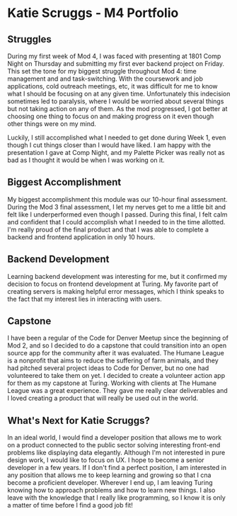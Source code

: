 # Katie Scruggs - M4 Portfolio

## Struggles

During my first week of Mod 4, I was faced with presenting at 1801 Comp Night on Thursday and submitting my first ever backend project on Friday. This set the tone for my biggest struggle throughout Mod 4: time management and and task-switching. With the coursework and job applications, cold outreach meetings, etc, it was difficult for me to know what I should be focusing on at any given time. Unfortunately this indecision sometimes led to paralysis, where I would be worried about several things but not taking action on any of them. As the mod progressed, I got better at choosing one thing to focus on and making progress on it even though other things were on my mind.

Luckily, I still accomplished what I needed to get done during Week 1, even though I cut things closer than I would have liked. I am happy with the presentation I gave at Comp Night, and my Palette Picker was really not as bad as I thought it would be when I was working on it.

## Biggest Accomplishment

My biggest accomplishment this module was our 10-hour final assessment. During the Mod 3 final assessment, I let my nerves get to me a little bit and felt like I underperformed even though I passed. During this final, I felt calm and confident that I could accomplish what I needed to in the time allotted. I'm really proud of the final product and that I was able to complete a backend and frontend application in only 10 hours.

## Backend Development

Learning backend development was interesting for me, but it confirmed my decision to focus on frontend development at Turing. My favorite part of creating servers is making helpful error messages, which I think speaks to the fact that my interest lies in interacting with users.

## Capstone

I have been a regular of the Code for Denver Meetup since the beginning of Mod 2, and so I decided to do a capstone that could transition into an open source app for the community after it was evaluated. The Humane League is a nonprofit that aims to reduce the suffering of farm animals, and they had pitched several project ideas to Code for Denver, but no one had volunteered to take them on yet. I decided to create a volunteer action app for them as my capstone at Turing. Working with clients at The Humane League was a great experience. They gave me really clear deliverables and I loved creating a product that will really be used out in the world.

## What's Next for Katie Scruggs?

In an ideal world, I would find a developer position that allows me to work on a product connected to the public sector solving interesting front-end problems like displaying data elegantly. Although I'm not interested in pure design work, I would like to focus on UX. I hope to become a senior developer in a few years. If I don't find a perfect position, I am interested in any position that allows me to keep learning and growing so that I cna become a proficient developer. Wherever I end up, I am leaving Turing knowing how to approach problems and how to learn new things. I also leave with the knowledge that I really like programming, so I know it is only a matter of time before I find a good job fit!
